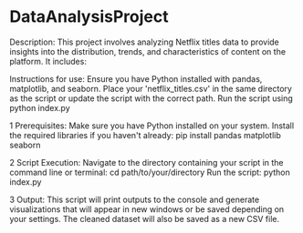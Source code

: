 
# DataAnalysisProject

Description:
This project involves analyzing Netflix titles data to provide insights into the distribution, trends, and characteristics of content on the platform. It includes:

Instructions for use:
Ensure you have Python installed with pandas, matplotlib, and seaborn.
Place your 'netflix_titles.csv' in the same directory as the script or update the script with the correct path.
Run the script using python index.py

1 Prerequisites:
Make sure you have Python installed on your system.
Install the required libraries if you haven't already:
pip install pandas matplotlib seaborn

2 Script Execution:
Navigate to the directory containing your script in the command line or terminal:
cd path/to/your/directory
Run the script:
python index.py

3 Output:
This script will print outputs to the console and generate visualizations that will appear in new windows or be saved depending on your settings. The cleaned dataset will also be saved as a new CSV file.


